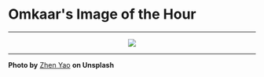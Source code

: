 # Omkaar's Image of the Hour

---

<div align="center">

<a href="https://unsplash.com/photos/people-are-playing-cards-outdoors-Ky5Rov4BHMc">
  <img src="https://images.unsplash.com/photo-1750087328910-16dd862838eb?crop=entropy&cs=tinysrgb&fit=max&fm=jpg&ixid=M3w3NjA2Nzh8MHwxfHJhbmRvbXx8fHx8fHx8fDE3NTAyMzcyMDB8&ixlib=rb-4.1.0&q=80&w=1080" style="max-width:100%; height:auto;">
</a>



</div>

---

**Photo by** [Zhen Yao](https://unsplash.com/@zhenyao_photo) **on Unsplash**
